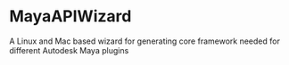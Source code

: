 MayaAPIWizard
=============

A Linux and Mac based wizard for generating core framework needed for different Autodesk Maya plugins
